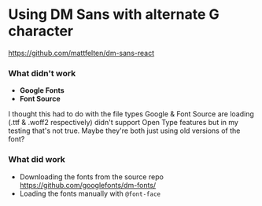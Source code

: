 # Using DM Sans with alternate G character

https://github.com/mattfelten/dm-sans-react

### What didn't work
- **Google Fonts**
- **Font Source**

I thought this had to do with the file types Google & Font Source are loading (.ttf & .woff2 respectively) didn't support Open Type features but in my testing that's not true. Maybe they're both just using old versions of the font? 

### What did work
- Downloading the fonts from the source repo https://github.com/googlefonts/dm-fonts/
- Loading the fonts manually with `@font-face`
